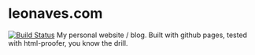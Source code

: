 # leonaves.com
[![Build Status](https://travis-ci.org/leonaves/leonaves.github.io.svg?branch=master)](https://travis-ci.org/leonaves/leonaves.github.io)
My personal website / blog. Built with github pages, tested with html-proofer, you know the drill.
